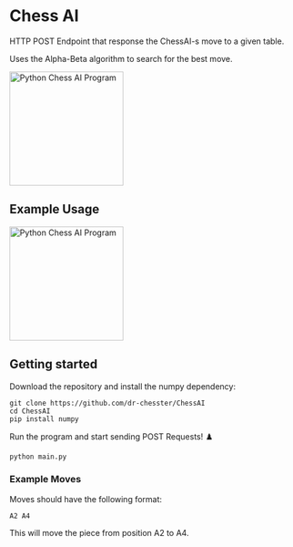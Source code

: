 # Chess AI
HTTP POST Endpoint that response the ChessAI-s move to a given table.


Uses the Alpha-Beta algorithm to search for the best move. 

<img src="./preview.png" width="200" alt="Python Chess AI Program">

## Example Usage

<img src="./PostMan.png" width="200" alt="Python Chess AI Program">

## Getting started
Download the repository and install the numpy dependency:
```
git clone https://github.com/dr-chesster/ChessAI
cd ChessAI
pip install numpy
```

Run the program and start sending POST Requests! ♟️
```
python main.py
```

### Example Moves
Moves should have the following format:
```
A2 A4
```
This will move the piece from position A2 to A4.

